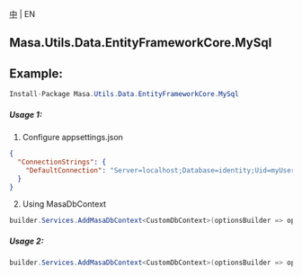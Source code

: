 [中](README.zh-CN.md) | EN

## Masa.Utils.Data.EntityFrameworkCore.MySql

## Example:

```c#
Install-Package Masa.Utils.Data.EntityFrameworkCore.MySql
```

##### Usage 1:

1. Configure appsettings.json

``` appsettings.json
{
  "ConnectionStrings": {
    "DefaultConnection": "Server=localhost;Database=identity;Uid=myUsername;Pwd=P@ssw0rd;"
  }
}
```

2. Using MasaDbContext

``` C#
builder.Services.AddMasaDbContext<CustomDbContext>(optionsBuilder => optionsBuilder.UseSoftDelete().UseMySQL());
```

##### Usage 2:

``` C#
builder.Services.AddMasaDbContext<CustomDbContext>(optionsBuilder => optionsBuilder.UseSoftDelete().UseMySQL("Server=localhost;Database=identity;Uid=myUsername;Pwd=P@ssw0rd;"));
```